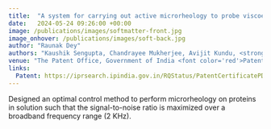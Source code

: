 ```yaml
---
title:  "A system for carrying out active microrheology to probe viscoelasticity of protein"
date:   2024-05-24 09:26:00 +00:00
image: /publications/images/softmatter-front.jpg
image_onhover: /publications/images/soft-back.jpg
author: "Raunak Dey"
authors: "Kaushik Sengupta, Chandrayee Mukherjee, Avijit Kundu, <strong>Raunak Dey</strong>, Shuvojit Paul, Ayan Banerjee"
venue: "The Patent Office, Government of India <font color='red'>Patented</font>"
links:
  Patent: https://iprsearch.ipindia.gov.in/RQStatus/PatentCertificatePDF.aspx?AppNo=MjAyMjMxMDMwNTk0&FullPath=LVBhdGVudENlcnRpZmljYXRlMjQtMDUtMjAyNC5wZGY=
---
```

Designed an optimal control method to perform microrheology on proteins in solution such that the signal-to-noise ratio is maximized over a broadband frequency range (2 KHz).
